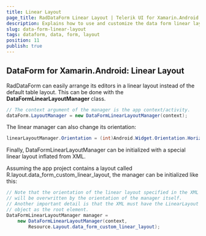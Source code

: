 ```yaml
---
title: Linear Layout
page_title: RadDataForm Linear Layout | Telerik UI for Xamarin.Android Documentation
description: Explains how to use and customize the data form linear layout.
slug: data-form-linear-layout
tags: dataform, data, form, layout
position: 11
publish: true
---
```


## DataForm for Xamarin.Android: Linear Layout

RadDataForm can easily arrange its editors in a linear layout instead of the default table layout. This can be done with the **DataFormLinearLayoutManager** class. 

```C#
// The context argument of the manager is the app context/activity.
dataForm.LayoutManager = new DataFormLinearLayoutManager(context);
```

The linear manager can also change its orientation:

```C#
linearLayoutManager.Orientation = (int)Android.Widget.Orientation.Horizontal;
```

Finally, DataFormLinearLayoutManager can be initialized with a special linear layout inflated from XML. 

Assuming the app project contains a layout called R.layout.data_form_custom_linear_layout, the manager can be initialized like this:

```C#
// Note that the orientation of the linear layout specified in the XML 
// will be overwritten by the orientation of the manager itself.
// Another important detail is that the XML must have the LinearLayout 
// object as the root element.
DataFormLinearLayoutManager manager = 
	new DataFormLinearLayoutManager(context, 
		Resource.Layout.data_form_custom_linear_layout);
```
